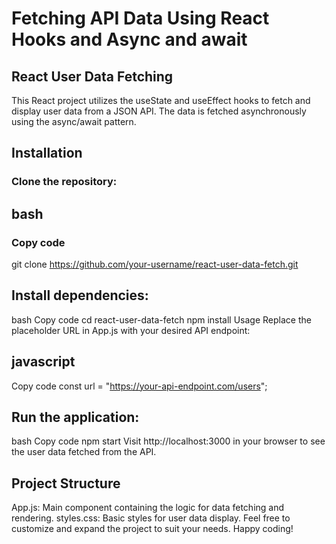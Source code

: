 # Fetching API Data Using React Hooks and Async and await
## React User Data Fetching
This React project utilizes the useState and useEffect hooks to fetch and display user data from a JSON API. The data is fetched asynchronously using the async/await pattern.

## Installation
### Clone the repository:

## bash
### Copy code
git clone https://github.com/your-username/react-user-data-fetch.git

## Install dependencies:
bash
Copy code
cd react-user-data-fetch
npm install
Usage
Replace the placeholder URL in App.js with your desired API endpoint:

## javascript
Copy code
const url = "https://your-api-endpoint.com/users";

## Run the application:
bash
Copy code
npm start
Visit http://localhost:3000 in your browser to see the user data fetched from the API.

## Project Structure
App.js: Main component containing the logic for data fetching and rendering.
styles.css: Basic styles for user data display.
Feel free to customize and expand the project to suit your needs. Happy coding!